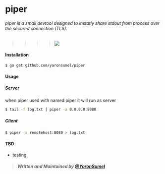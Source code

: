 # piper 
###### piper is a small devtool designed to instatly share stdout from process over the secured connection (TLS). 

>>>> ![](http://i.imgur.com/xFHwmyF.jpg )


#### Installation
```bash
$ go get github.com/yaronsumel/piper
```
#### Usage

##### Server
when piper used with named piper it will run as server
```bash
$ tail -f log.txt | piper -a 0.0.0.0:8080
```
##### Client
```bash
$ piper -a remotehost:8080 > log.txt
```
#### TBD
* testing

> ##### Written and Maintained by [@YaronSumel](https://twitter.com/yaronsumel) #####
